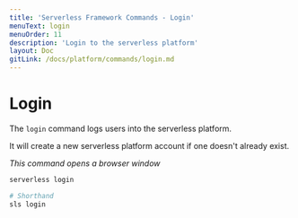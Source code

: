 ```yaml
---
title: 'Serverless Framework Commands - Login'
menuText: login
menuOrder: 11
description: 'Login to the serverless platform'
layout: Doc
gitLink: /docs/platform/commands/login.md
---
```


# Login

The `login` command logs users into the serverless platform.

It will create a new serverless platform account if one doesn't already exist.

*This command opens a browser window*

```bash
serverless login

# Shorthand
sls login
```

